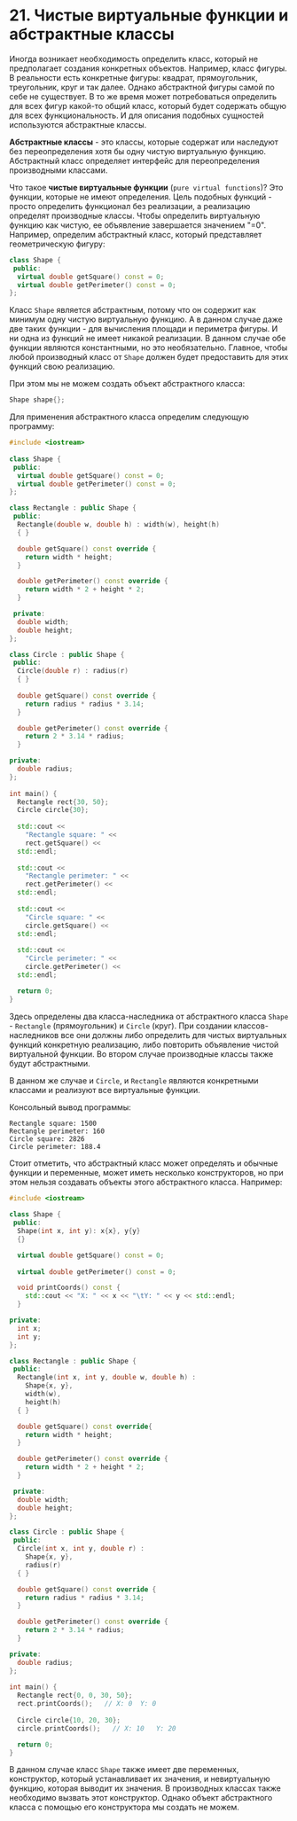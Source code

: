 # 21. Чистые виртуальные функции и абстрактные классы

Иногда возникает необходимость определить класс, который не предполагает создания конкретных объектов. Например, класс фигуры. В реальности есть конкретные фигуры: квадрат, прямоугольник, треугольник, круг и так далее. Однако абстрактной фигуры самой по себе не существует. В то же время может потребоваться определить для всех фигур какой-то общий класс, который будет содержать общую для всех функциональность. И для описания подобных сущностей используются абстрактные классы.

**Абстрактные классы** - это классы, которые содержат или наследуют без переопределения хотя бы одну чистую виртуальную функцию. Абстрактный класс определяет интерфейс для переопределения производными классами.

Что такое **чистые виртуальные функции** (`pure virtual functions`)? Это функции, которые не имеют определения. Цель подобных функций - просто определить функционал без реализации, а реализацию определят производные классы. Чтобы определить виртуальную функцию как чистую, ее объявление завершается значением "=0". Например, определим абстрактный класс, который представляет геометрическую фигуру:

```c++
class Shape {
 public:
  virtual double getSquare() const = 0;
  virtual double getPerimeter() const = 0;
};
```

Класс `Shape` является абстрактным, потому что он содержит как минимум одну чистую виртуальную функцию. А в данном случае даже две таких функции - для вычисления площади и периметра фигуры. И ни одна из функций не имеет никакой реализации. В данном случае обе функции являются константными, но это необязательно. Главное, чтобы любой производный класс от `Shape` должен будет предоставить для этих функций свою реализацию.

При этом мы не можем создать объект абстрактного класса:

```c++
Shape shape{};
```

Для применения абстрактного класса определим следующую программу:

```c++
#include <iostream>
   
class Shape {
 public:
  virtual double getSquare() const = 0;
  virtual double getPerimeter() const = 0;
};

class Rectangle : public Shape {
 public:
  Rectangle(double w, double h) : width(w), height(h)
  { }

  double getSquare() const override {
    return width * height;
  }

  double getPerimeter() const override {
    return width * 2 + height * 2;
  }

 private:
  double width;
  double height;
};

class Circle : public Shape {
 public:
  Circle(double r) : radius(r) 
  { }
  
  double getSquare() const override {
    return radius * radius * 3.14;
  }

  double getPerimeter() const override {
    return 2 * 3.14 * radius;
  }

private:
  double radius;
};
  
int main() {
  Rectangle rect{30, 50};
  Circle circle{30};
    
  std::cout << 
    "Rectangle square: " << 
    rect.getSquare() << 
  std::endl;
  
  std::cout << 
    "Rectangle perimeter: " << 
    rect.getPerimeter() << 
  std::endl;
  
  std::cout << 
    "Circle square: " << 
    circle.getSquare() << 
  std::endl;
  
  std::cout << 
    "Circle perimeter: " << 
    circle.getPerimeter() << 
  std::endl;

  return 0;
}
```

Здесь определены два класса-наследника от абстрактного класса `Shape` - `Rectangle` (прямоугольник) и `Circle` (круг). При создании классов-наследников все они должны либо определить для чистых виртуальных функций конкретную реализацию, либо повторить объявление чистой виртуальной функции. Во втором случае производные классы также будут абстрактными.

В данном же случае и `Circle`, и `Rectangle` являются конкретными классами и реализуют все виртуальные функции.

Консольный вывод программы:

```shell
Rectangle square: 1500
Rectangle perimeter: 160
Circle square: 2826
Circle perimeter: 188.4
```

Стоит отметить, что абстрактный класс может определять и обычные функции и переменные, может иметь несколько конструкторов, но при этом нельзя создавать объекты этого абстрактного класса. Например:

```c++
#include <iostream>
   
class Shape {
 public:
  Shape(int x, int y): x{x}, y{y}
  {}

  virtual double getSquare() const = 0;
  
  virtual double getPerimeter() const = 0;

  void printCoords() const {
    std::cout << "X: " << x << "\tY: " << y << std::endl;
  }

private:
  int x;
  int y;
};

class Rectangle : public Shape {
 public:
  Rectangle(int x, int y, double w, double h) :
    Shape{x, y},
    width(w),
    height(h)
  { }

  double getSquare() const override{
    return width * height;
  }

  double getPerimeter() const override {
    return width * 2 + height * 2;
  }

 private:
  double width;
  double height;
};

class Circle : public Shape {
 public:
  Circle(int x, int y, double r) : 
    Shape{x, y},
    radius(r) 
  { }

  double getSquare() const override {
    return radius * radius * 3.14;
  }

  double getPerimeter() const override {
    return 2 * 3.14 * radius;
  }

private:
  double radius;
};
  
int main() {
  Rectangle rect{0, 0, 30, 50};
  rect.printCoords();   // X: 0  Y: 0
 
  Circle circle{10, 20, 30};
  circle.printCoords();   // X: 10   Y: 20

  return 0;
}
```

В данном случае класс `Shape` также имеет две переменных, конструктор, который устанавливает их значения, и невиртуальную функцию, которая выводит их значения. В производных классах также необходимо вызвать этот конструктор. Однако объект абстрактного класса с помощью его конструктора мы создать не можем.
